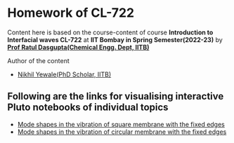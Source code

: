 # Homework of CL-722

Content here is based on the course-content of course **Introduction to Interfacial waves CL-722** at **IIT Bombay in Spring Semester(2022-23)** by [**Prof Ratul Dasgupta(Chemical Engg. Dept, IITB)**](https://www.che.iitb.ac.in/faculty/ratul-dasgupta)

Author of the content
- [Nikhil Yewale(PhD Scholar, IITB)](https://www.linkedin.com/in/nikhilyewale/)

## Following are the links for visualising interactive Pluto notebooks of individual topics

- [Mode shapes in the vibration of square membrane with the fixed edges](https://binder.plutojl.org/v0.19.12/open?url=https%253A%252F%252Fraw.githubusercontent.com%252Fyewalenikhil65%252FCL722%252Fmain%252Fsquare_plate.jl)
- [Mode shapes in the vibration of circular membrane with the fixed edges](https://binder.plutojl.org/v0.19.12/open?url=https%253A%252F%252Fraw.githubusercontent.com%252Fyewalenikhil65%252FCL722%252Fmain%252Fcircular_membrane.jl)
